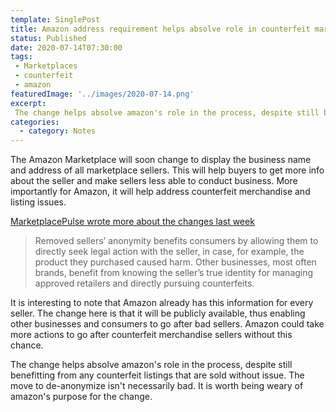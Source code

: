 ```yaml
---
template: SinglePost
title: Amazon address requirement helps absolve role in counterfeit marketplace sales
status: Published
date: 2020-07-14T07:30:00
tags:
 - Marketplaces
 - counterfeit
 - amazon
featuredImage: '../images/2020-07-14.png'
excerpt:
 The change helps absolve amazon's role in the process, despite still benefitting from any counterfeit listings that are sold without issue. The move to de-anonymize isn't necessarily bad. It is worth being weary of amazon's purpose for the change.
categories:
  - category: Notes
---
```

The Amazon Marketplace will soon change to display the business name and address of all marketplace sellers. This will help buyers to get more info about the seller and make sellers less able to conduct business. More importantly for Amazon, it will help address counterfeit merchandise and listing issues.

[MarketplacePulse wrote more about the changes last week](https://www.marketplacepulse.com/articles/amazon-is-no-longer-an-anonymous-marketplace)

> Removed sellers’ anonymity benefits consumers by allowing them to directly seek legal action with the seller, in case, for example, the product they purchased caused harm. Other businesses, most often brands, benefit from knowing the seller’s true identity for managing approved retailers and directly pursuing counterfeits.

It is interesting to note that Amazon already has this information for every seller. The change here is that it will be publicly available, thus enabling other businesses and consumers to go after bad sellers. Amazon could take more actions to go after counterfeit merchandise sellers without this chance.

The change helps absolve amazon's role in the process, despite still benefitting from any counterfeit listings that are sold without issue. The move to de-anonymize isn't necessarily bad. It is worth being weary of amazon's purpose for the change.
